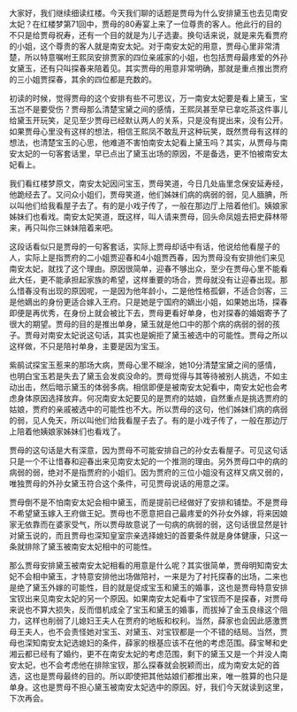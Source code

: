 
大家好，我们继续细读红楼。今天我们聊的话题是贾母为什么安排黛玉也去见南安太妃？在红楼梦第71回中，贾母的80寿宴上来了一位尊贵的客人。他此行的目的不只是给贾母祝寿，还有一个目的就是为儿子选妻。换句话来说，就是来先看贾府的小姐，这个尊贵的客人就是南安太妃。对于南安太妃的用意，贾母心里非常清楚，所以特意嘱咐王熙凤安排贾家的四位亲戚家的小姐，也包括贾母最疼爱的外孙女黛玉，还有只叫探春来陪着见。其实贾母的用意非常明确，那就是重点推出贾府的三小姐贾探春，其余的四位都是充数的。

初读的时候，觉得贾母的这个安排有些不可思议，万一南安太妃要是看上黛玉，宝玉岂不是要受伤？贾母那么清楚宝黛之间的感情，王熙凤甚至早已拿吃茶这件事儿给黛玉开玩笑，足见至少贾母已经默认两人的关系，只是没有提出来，没有公开。如果贾母心里没有这样的想法，相信王熙凤不敢乱开这种玩笑，既然贾母有这样的想法，也清楚宝玉的心思，他难道不害怕南安太妃看上黛玉吗？其实，从贾母与南安太妃的一句客套话里，早已点出了黛玉出场的原因，不是备选，更不怕被南安太妃看上。

我们看红楼梦原文，南安太妃因问宝玉，贾母笑道，今日几处庙里念保安延寿经，他跪经去了。又问众小姐们，贾母笑道，他们姊妹们病的病弱的弱，见人腼腆，所以叫他们给我看屋子去了。有的是小戏子传了，一般在那边厅上陪着他们。姨娘家姊妹们也看戏。南安太妃笑道，既这样，叫人请来贾母，回头命凤姐去把史薛林带来，再只叫你三妹妹陪着来吧。

这段话看似只是贾母的一句客套话，实际上贾母却话中有话，他说给他看屋子的人，实际上是指贾府的二小姐贾迎春和4小姐贾西春，因为贾母没有安排他们来见南安太妃，就找了这个理由。原因很简单，迎春不够出众，至少在贾母心里不能看此大任，更不能承担起家族的希望，这样重要的场合，贾母就没有让迎春出现。那么惜春没有出现的原因呢，一是因为他年龄小，二是他性格孤僻，不适合剑客，三是他嫡出的身份更适合嫁入王府。只是她是宁国府的嫡出小姐，如果她出场，探春即便是再优秀，在身份上就会被比下去，贾母更看好单身，也对探春的婚姻寄予了很大的期望。贾母的目的是推出单身，黛玉就是他口中的那个病的病弱的弱的孩子。贾母对南安太妃说这句话，其实也是婉拒了黛玉被选中的可能性。贾母之所以这样做，不只是陪衬单身，主要是因为宝玉。

紫鹃试探宝玉惹来的那场大病，贾母心里不糊涂，她10分清楚宝黛之间的感情，也明白宝玉若是失去了黛玉会发疯没命的。贾母觉得与其等待被别人挑选，不如主动出击，然后暗示黛玉的体弱多病。相信即便是被南安太妃看中，南安太妃也会考虑身体原因选择放弃。何况南安太妃要见的是贾府的姑娘，自然重点是挑选贾府的姑娘，贾府的亲戚被选中的可能性也不大。所以贾母的这句，他们姊妹们病的病弱的弱，见人免天，所以叫他们给我看屋子去了。有的是小戏子传了，一般在那边厅上陪着他姨娘家姊妹们也看戏了。

贾母的这句话是大有深意，因为贾母不可能安排自己的孙女去看屋子。可见这句话只是一个不让惜春和迎春出来见南安太妃的一个推测的理由。另外贾母口中的病的病弱的弱，绝对不是指贾府的小姐们。因为贾府的三位小姐没有这样又病又弱的，唯独贾母的外孙女黛玉符合这个条件，可见贾母说话的用意之深。

贾母倒不是不怕南安太妃会相中黛玉，而是提前已经做好了安排和铺垫。不是贾母不希望黛玉嫁入王府做王妃。贾母也不愿意把自己最疼爱的外孙女外嫁，将来因娘家无依靠而在婆家受气，所以贾母故意说了一句病的病弱的弱，这句话很显然是针对黛玉说的，而且贾母也深知皇室宗亲选择媳妇的首要条件就是身体健康，只这一条就排除了黛玉被南安太妃相中的可能性。

那么贾母安排黛玉被南安太妃相看的用意是什么呢？其实很简单，贾母明知南安太妃不会相中黛玉，才特意安排他出场做陪衬，一来是为了衬托探春的出场，二来也是绝了黛玉外嫁的可能性，目的就是促成宝玉和黛玉的婚事，这也是贾母特意安排宝钗出来见南安太妃的另一个原因。如果南安太妃看中了宝钗而不是探春，对贾母来说也不算大损失，反而借机成全了宝玉和黛玉的婚事，而拔掉了金玉良缘这个阻力，这样也削弱了儿媳妇王夫人在贾府的地板和权利。当然，薛家也会因此感激贾母王夫人，也不会责怪她对宝玉、对黛玉、对宝钗都是一个不错的结局。当然，贾母也深知南安太妃选媳妇的条件，薛家的根基应该不在他的考虑范围。薛宝琴和史湘云都已经有了婚约，更不在南安太妃的考虑范围，剩下的黛玉又是一个并没人南安太妃，也不会考虑他在排除宝钗，那么探春就会脱颖而出，成为南安太妃的首选，这也是贾母最终的目的。所以即使把其他姑娘们都推出来，唯一胜算的也只是单身。这也是贾母不担心黛玉被南安太妃选中的原因。好，我们今天就读到这里，下次再会。


